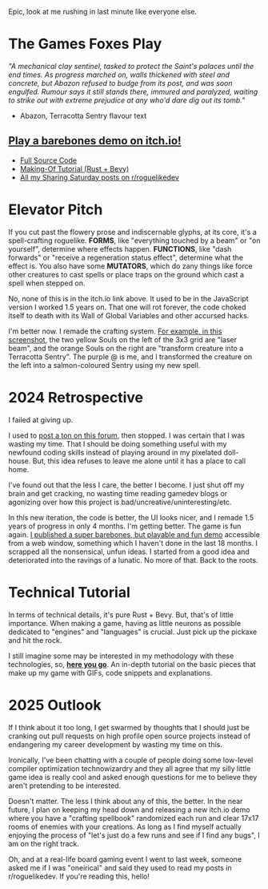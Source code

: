 Epic, look at me rushing in last minute like everyone else.

# The Games Foxes Play

*"A mechanical clay sentinel, tasked to protect the Saint's palaces until the end times. As progress marched on, walls thickened with steel and concrete, but Abazon refused to budge from its post, and was soon engulfed. Rumour says it still stands there, immured and paralyzed, waiting to strike out with extreme prejudice at any who'd dare dig out its tomb."*

- Abazon, Terracotta Sentry flavour text

## [Play a barebones demo on itch.io!](https://oneirical.itch.io/tgfp)

- [Full Source Code](https://github.com/oneirical/bevy_tgfp)
- [Making-Of Tutorial (Rust + Bevy)](https://oneirical.github.io/tags/bevy/)
- [All my Sharing Saturday posts on r/roguelikedev](https://oneirical.github.io/tags/tgfp/)

# Elevator Pitch

If you cut past the flowery prose and indiscernable glyphs, at its core, it's a spell-crafting roguelike. **FORMS**, like "everything touched by a beam" or "on yourself", determine where effects happen. **FUNCTIONS**, like "dash forwards" or "receive a regeneration status effect", determine what the effect is. You also have some **MUTATORS**, which do zany things like force other creatures to cast spells or place traps on the ground which cast a spell when stepped on.

No, none of this is in the itch.io link above. It used to be in the JavaScript version I worked 1.5 years on. That one will rot forever, the code choked itself to death with its Wall of Global Variables and other accursed hacks.

I'm better now. I remade the crafting system. [For example, in this screenshot](https://i.postimg.cc/C1fCVyZJ/image.png), the two yellow Souls on the left of the 3x3 grid are "laser beam", and the orange Souls on the right are "transform creature into a Terracotta Sentry". The purple @ is me, and I transformed the creature on the left into a salmon-coloured Sentry using my new spell.

# 2024 Retrospective

I failed at giving up.

I used to [post a ton on this forum](https://oneirical.github.io/tags/tgfp/), then stopped. I was certain that I was wasting my time. That I should be doing something useful with my newfound coding skills instead of playing around in my pixelated doll-house. But, this idea refuses to leave me alone until it has a place to call home.

I've found out that the less I care, the better I become. I just shut off my brain and get cracking, no wasting time reading gamedev blogs or agonizing over how this project is bad/uncreative/uninteresting/etc.

In this new iteration, the code is better, the UI looks nicer, and I remade 1.5 years of progress in only 4 months. I'm getting better. The game is fun again. [I published a super barebones, but playable and fun demo](https://oneirical.itch.io/tgfp) accessible from a web window, something which I haven't done in the last 18 months. I scrapped all the nonsensical, unfun ideas. I started from a good idea and deteriorated into the ravings of a lunatic. No more of that. Back to the roots.

# Technical Tutorial

In terms of technical details, it's pure Rust + Bevy. But, that's of little importance. When making a game, having as little neurons as possible dedicated to "engines" and "languages" is crucial. Just pick up the pickaxe and hit the rock.

I still imagine some may be interested in my methodology with these technologies, so, **[here you go](https://oneirical.github.io/tags/bevy/)**. An in-depth tutorial on the basic pieces that make up my game with GIFs, code snippets and explanations.

# 2025 Outlook

If I think about it too long, I get swarmed by thoughts that I should just be cranking out pull requests on high profile open source projects instead of endangering my career development by wasting my time on this.

Ironically, I've been chatting with a couple of people doing some low-level compiler optimization technowizardry and they all agree that my silly little game idea is really cool and asked enough questions for me to believe they aren't pretending to be interested.

Doesn't matter. The less I think about any of this, the better. In the near future, I plan on keeping my head down and releasing a new itch.io demo where you have a "crafting spellbook" randomized each run and clear 17x17 rooms of enemies with your creations. As long as I find myself actually enjoying the process of "let's just do a few runs and see if I find any bugs", I am on the right track.

Oh, and at a real-life board gaming event I went to last week, someone asked me if I was "oneirical" and said they used to read my posts in r/roguelikedev. If you're reading this, hello!

